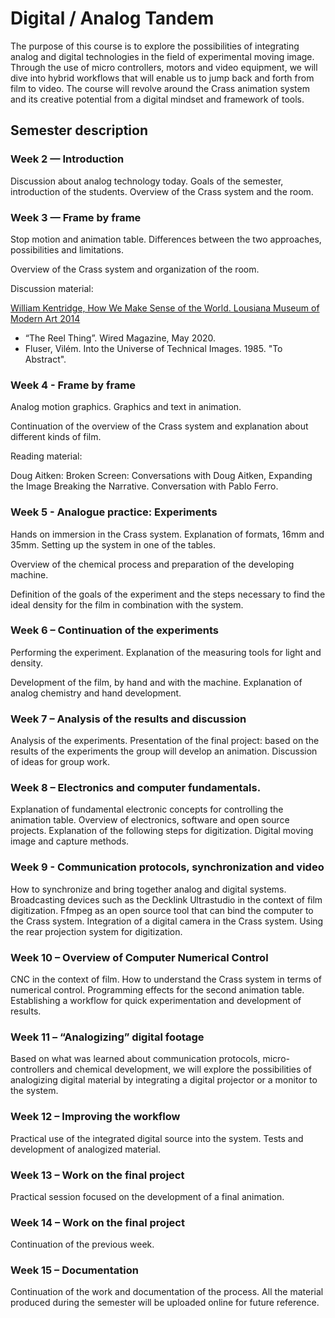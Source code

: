 # Digital / Analog Tandem

The purpose of this course is to explore the possibilities of integrating analog and digital technologies in the field of experimental moving image. Through the use of micro controllers, motors and video equipment, we will dive into hybrid workflows that will enable us to jump back and forth from film to video. The course will revolve around the Crass animation system and its creative potential from a digital mindset and framework of tools. 


## Semester description


### Week 2 — Introduction

Discussion about analog technology today. Goals of the semester, introduction of the students. Overview of the Crass system and the room.

### Week 3 — Frame by frame

Stop motion and animation table. Differences between the two approaches, possibilities and limitations.

Overview of the Crass system and organization of the room.

Discussion material:

[William Kentridge, How We Make Sense of the World. Lousiana Museum of Modern Art 2014](https://www.youtube.com/watch?v=G11wOmxoJ6U)


* “The Reel Thing”. Wired Magazine, May 2020.
* Fluser, Vilém. Into the Universe of Technical Images. 1985. "To Abstract".


### Week 4 - Frame by frame

Analog motion graphics. Graphics and text in animation.

Continuation of the overview of the Crass system and explanation about different kinds of film.

Reading material: 

Doug Aitken: Broken Screen: Conversations with Doug Aitken, Expanding the Image Breaking the Narrative. Conversation with Pablo Ferro.

### Week 5 - Analogue practice: Experiments

Hands on immersion in the Crass system. Explanation of formats, 16mm and 35mm. 
Setting up the system in one of the tables. 

Overview of the chemical process and preparation of the developing machine.

Definition of the goals of the experiment and the steps necessary to find the ideal density for the film in combination with the system.

### Week 6 – Continuation of the experiments

Performing the experiment. Explanation of the measuring tools for light and density.

Development of the film, by hand and with the machine. Explanation of analog chemistry and hand development. 

### Week 7 – Analysis of the results and discussion

Analysis of the experiments. Presentation of the final project: based on the results of the experiments the group will develop an animation. Discussion of ideas for group work.

### Week 8 – Electronics and computer fundamentals.

Explanation of fundamental electronic concepts for controlling the animation table. Overview of electronics, software and open source projects. Explanation of the following steps for digitization. Digital moving image and capture methods.

### Week 9 -  Communication protocols, synchronization and video

How to synchronize and bring together analog and digital systems. Broadcasting devices such as the Decklink Ultrastudio in the context of film digitization. Ffmpeg as an open source tool that can bind the computer to the Crass system. Integration of a digital camera in the Crass system. Using the rear projection system for digitization.


### Week 10 – Overview of Computer Numerical Control

CNC in the context of film. How to understand the Crass system in terms of numerical control. Programming effects for the second animation table. Establishing a workflow for quick experimentation and development of results.


### Week 11 – “Analogizing” digital footage

Based on what was learned about communication protocols, micro-controllers and chemical development, we will explore the possibilities of analogizing digital material by integrating a digital projector or a monitor to the system. 

### Week 12 – Improving the workflow

Practical use of the integrated digital source into the system. Tests and development of analogized material.

### Week 13 – Work on the final project

Practical session focused on the development of a final animation.

### Week 14 – Work on the final project

Continuation of the previous week.

### Week 15 – Documentation

Continuation of the work and documentation of the process. All the material produced during the semester will be uploaded online for future reference.
